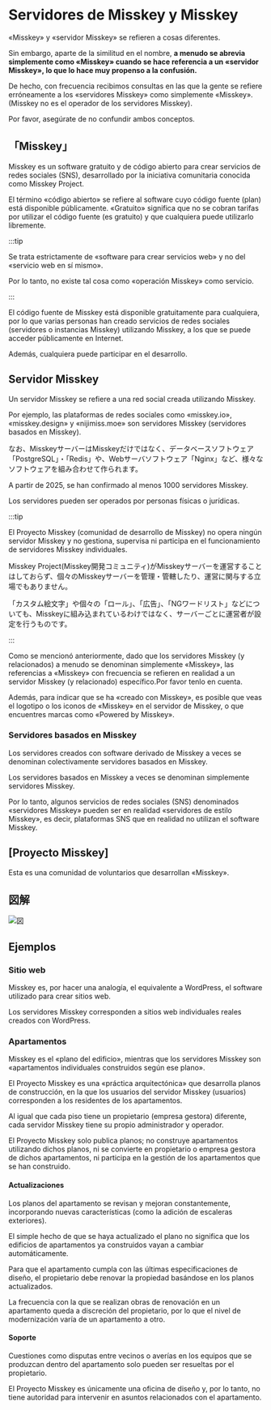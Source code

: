 # Servidores de Misskey y Misskey

«Misskey» y «servidor Misskey» se refieren a cosas diferentes.

Sin embargo, aparte de la similitud en el nombre, <b> a menudo se abrevia simplemente como «Misskey» cuando se hace referencia a un «servidor Misskey», lo que lo hace muy propenso a la confusión.</b>

De hecho, con frecuencia recibimos consultas en las que la gente se refiere erróneamente a los «servidores Misskey» como simplemente «Misskey».
(Misskey no es el operador de los servidores Misskey).

Por favor, asegúrate de no confundir ambos conceptos.

## 「Misskey」

Misskey es un software gratuito y de código abierto para crear servicios de redes sociales (SNS), desarrollado por la iniciativa comunitaria conocida como Misskey Project.

El término «código abierto» se refiere al software cuyo código fuente (plan) está disponible públicamente.
«Gratuito» significa que no se cobran tarifas por utilizar el código fuente (es gratuito) y que cualquiera puede utilizarlo libremente.

:::tip

Se trata estrictamente de «software para crear servicios web» y no del «servicio web en sí mismo».

Por lo tanto, no existe tal cosa como «operación Misskey» como servicio.

:::

El código fuente de Misskey está disponible gratuitamente para cualquiera, por lo que varias personas han creado servicios de redes sociales (servidores o instancias Misskey) utilizando Misskey, a los que se puede acceder públicamente en Internet.

Además, cualquiera puede participar en el desarrollo.

## Servidor Misskey

Un servidor Misskey se refiere a una red social creada utilizando Misskey.

Por ejemplo, las plataformas de redes sociales como «misskey.io», «misskey.design» y «nijimiss.moe» son servidores Misskey (servidores basados en Misskey).

なお、MisskeyサーバーはMisskeyだけではなく、データベースソフトウェア「PostgreSQL」・「Redis」や、Webサーバソフトウェア「Nginx」など、様々なソフトウェアを組み合わせて作られます。

A partir de 2025, se han confirmado al menos 1000 servidores Misskey.

Los servidores pueden ser operados por personas físicas o jurídicas.

:::tip

El Proyecto Misskey (comunidad de desarrollo de Misskey) no opera ningún servidor Misskey y no gestiona, supervisa ni participa en el funcionamiento de servidores Misskey individuales.

Misskey Project(Misskey開発コミュニティ)がMisskeyサーバーを運営することはしておらず、個々のMisskeyサーバーを管理・管轄したり、運営に関与する立場でもありません。

「カスタム絵文字」や個々の「ロール」、「広告」、「NGワードリスト」などについても、Misskeyに組み込まれているわけではなく、サーバーごとに運営者が設定を行うものです。

:::

Como se mencionó anteriormente, dado que los servidores Misskey (y relacionados) a menudo se denominan simplemente «Misskey», las referencias a «Misskey» con frecuencia se refieren en realidad a un servidor Misskey (y relacionado) específico.Por favor tenlo en cuenta.

Además, para indicar que se ha «creado con Misskey», es posible que veas el logotipo o los iconos de «Misskey» en el servidor de Misskey, o que encuentres marcas como «Powered by Misskey».

### Servidores basados en Misskey

Los servidores creados con software derivado de Misskey a veces se denominan colectivamente servidores basados en Misskey.

Los servidores basados en Misskey a veces se denominan simplemente servidores Misskey.

Por lo tanto, algunos servicios de redes sociales (SNS) denominados «servidores Misskey» pueden ser en realidad «servidores de estilo Misskey», es decir, plataformas SNS que en realidad no utilizan el software Misskey.

## [Proyecto Misskey]

Esta es una comunidad de voluntarios que desarrollan «Misskey».

## 図解

![図](/img/docs/misskey-and-misskey-servers.ja-jp.png)

## Ejemplos

### Sitio web

Misskey es, por hacer una analogía, el equivalente a WordPress, el software utilizado para crear sitios web.

Los servidores Misskey corresponden a sitios web individuales reales creados con WordPress.

### Apartamentos

Misskey es el «plano del edificio», mientras que los servidores Misskey son «apartamentos individuales construidos según ese plano».

El Proyecto Misskey es una «práctica arquitectónica» que desarrolla planos de construcción, en la que los usuarios del servidor Misskey (usuarios) corresponden a los residentes de los apartamentos.

Al igual que cada piso tiene un propietario (empresa gestora) diferente, cada servidor Misskey tiene su propio administrador y operador.

El Proyecto Misskey solo publica planos; no construye apartamentos utilizando dichos planos, ni se convierte en propietario o empresa gestora de dichos apartamentos, ni participa en la gestión de los apartamentos que se han construido.

#### Actualizaciones

Los planos del apartamento se revisan y mejoran constantemente, incorporando nuevas características (como la adición de escaleras exteriores).

El simple hecho de que se haya actualizado el plano no significa que los edificios de apartamentos ya construidos vayan a cambiar automáticamente.

Para que el apartamento cumpla con las últimas especificaciones de diseño, el propietario debe renovar la propiedad basándose en los planos actualizados.

La frecuencia con la que se realizan obras de renovación en un apartamento queda a discreción del propietario, por lo que el nivel de modernización varía de un apartamento a otro.

#### Soporte

Cuestiones como disputas entre vecinos o averías en los equipos que se produzcan dentro del apartamento solo pueden ser resueltas por el propietario.

El Proyecto Misskey es únicamente una oficina de diseño y, por lo tanto, no tiene autoridad para intervenir en asuntos relacionados con el apartamento.
